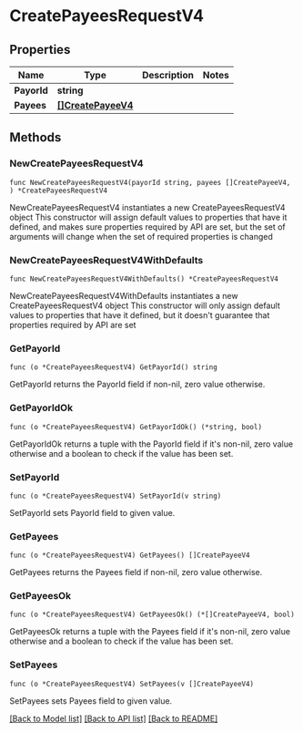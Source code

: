 # CreatePayeesRequestV4

## Properties

Name | Type | Description | Notes
------------ | ------------- | ------------- | -------------
**PayorId** | **string** |  | 
**Payees** | [**[]CreatePayeeV4**](CreatePayeeV4.md) |  | 

## Methods

### NewCreatePayeesRequestV4

`func NewCreatePayeesRequestV4(payorId string, payees []CreatePayeeV4, ) *CreatePayeesRequestV4`

NewCreatePayeesRequestV4 instantiates a new CreatePayeesRequestV4 object
This constructor will assign default values to properties that have it defined,
and makes sure properties required by API are set, but the set of arguments
will change when the set of required properties is changed

### NewCreatePayeesRequestV4WithDefaults

`func NewCreatePayeesRequestV4WithDefaults() *CreatePayeesRequestV4`

NewCreatePayeesRequestV4WithDefaults instantiates a new CreatePayeesRequestV4 object
This constructor will only assign default values to properties that have it defined,
but it doesn't guarantee that properties required by API are set

### GetPayorId

`func (o *CreatePayeesRequestV4) GetPayorId() string`

GetPayorId returns the PayorId field if non-nil, zero value otherwise.

### GetPayorIdOk

`func (o *CreatePayeesRequestV4) GetPayorIdOk() (*string, bool)`

GetPayorIdOk returns a tuple with the PayorId field if it's non-nil, zero value otherwise
and a boolean to check if the value has been set.

### SetPayorId

`func (o *CreatePayeesRequestV4) SetPayorId(v string)`

SetPayorId sets PayorId field to given value.


### GetPayees

`func (o *CreatePayeesRequestV4) GetPayees() []CreatePayeeV4`

GetPayees returns the Payees field if non-nil, zero value otherwise.

### GetPayeesOk

`func (o *CreatePayeesRequestV4) GetPayeesOk() (*[]CreatePayeeV4, bool)`

GetPayeesOk returns a tuple with the Payees field if it's non-nil, zero value otherwise
and a boolean to check if the value has been set.

### SetPayees

`func (o *CreatePayeesRequestV4) SetPayees(v []CreatePayeeV4)`

SetPayees sets Payees field to given value.



[[Back to Model list]](../README.md#documentation-for-models) [[Back to API list]](../README.md#documentation-for-api-endpoints) [[Back to README]](../README.md)


